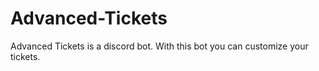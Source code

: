 # Advanced-Tickets
 
Advanced Tickets is a discord bot. With this bot you can customize your tickets.

